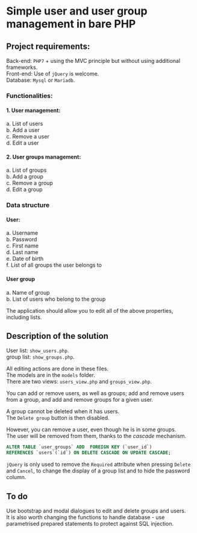 # Simple user and user group management in bare PHP

## Project requirements:

Back-end: `PHP7` + using the MVC principle but without using additional frameworks.  
Front-end: Use of `jQuery` is welcome.  
Database: `Mysql` or `Mariadb`.  

### Functionalities:
 
#### 1. User management:  
 
a. List of users  
b. Add a user  
c. Remove a user  
d. Edit a user  
 
#### 2. User groups management:  
 
a. List of groups   
b. Add a group  
c. Remove a group  
d. Edit a group  

### Data structure
 
#### User:  

a. Username  
b. Password  
c. First name  
d. Last name  
e. Date of birth  
f. List of all groups the user belongs to  

#### User group

a. Name of group  
b. List of users who belong to the group  
 
The application should allow you to edit all of the above properties, including lists.


## Description of the solution

User list: `show_users.php`.  
group list: `show_groups.php`.  

All editing actions are done in these files.  
The models are in the `models` folder.   
There are two views: `users_view.php` and `groups_view.php`.  

You can add or remove users, as well as groups; add and remove users from a group, and add and remove groups for a given user.  

A group cannot be deleted when it has users.   
The `Delete group` button is then disabled.  

However, you can remove a user, even though he is in some groups.  
The user will be removed from them, thanks to the *cascade* mechanism.  

```sql
ALTER TABLE `user_groups` ADD  FOREIGN KEY (`user_id`) 
REFERENCES `users`(`id`) ON DELETE CASCADE ON UPDATE CASCADE;
```

`jQuery` is only used to remove the `Required` attribute when pressing `Delete` and `Cancel`, to change the display of a group list and to hide the password column.

## To do 

Use bootstrap and modal dialogues to edit and delete groups and users.   
It is also worth changing the functions to handle database - use parametrised prepared statements to protect against SQL injection.  
